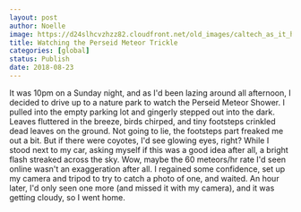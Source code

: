 ```yaml
---
layout: post
author: Noelle
image: https://d24slhcvzhzz82.cloudfront.net/old_images/caltech_as_it_happens/6a0105349b8251970b022ad3aa0680200b.jpg
title: Watching the Perseid Meteor Trickle
categories: [global]
status: Publish
date: 2018-08-23
---
```


It was 10pm on a Sunday night, and as I'd been lazing around all afternoon, I decided to drive up to a nature park to watch the Perseid Meteor Shower. I pulled into the empty parking lot and gingerly stepped out into the dark. Leaves fluttered in the breeze, birds chirped, and tiny footsteps crinkled dead leaves on the ground. Not going to lie, the footsteps part freaked me out a bit. But if there were coyotes, I'd see glowing eyes, right?
While I stood next to my car, asking myself if this was a good idea after all, a bright flash streaked across the sky. Wow, maybe the 60 meteors/hr rate I'd seen online wasn't an exaggeration after all. I regained some confidence, set up my camera and tripod to try to catch a photo of one, and waited. An hour later, I'd only seen one more (and missed it with my camera), and it was getting cloudy, so I went home.

